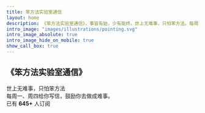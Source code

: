 ```yaml
---
title: 笨方法实验室通信
layout: home
description: 《笨方法实验室通信》，事皆有始，少有能终。世上无难事，只怕笨方法。每周一、周四给你写信，鼓励你去做成难事。
intro_image: "images/illustrations/pointing.svg"
intro_image_absolute: true
intro_image_hide_on_mobile: true
show_call_box: true
---
```


## 《笨方法实验室通信》

世上无难事，只怕笨方法<br>
每周一、周四给你写信，鼓励你去做成难事。<br>
已有 **645+** 人订阅

